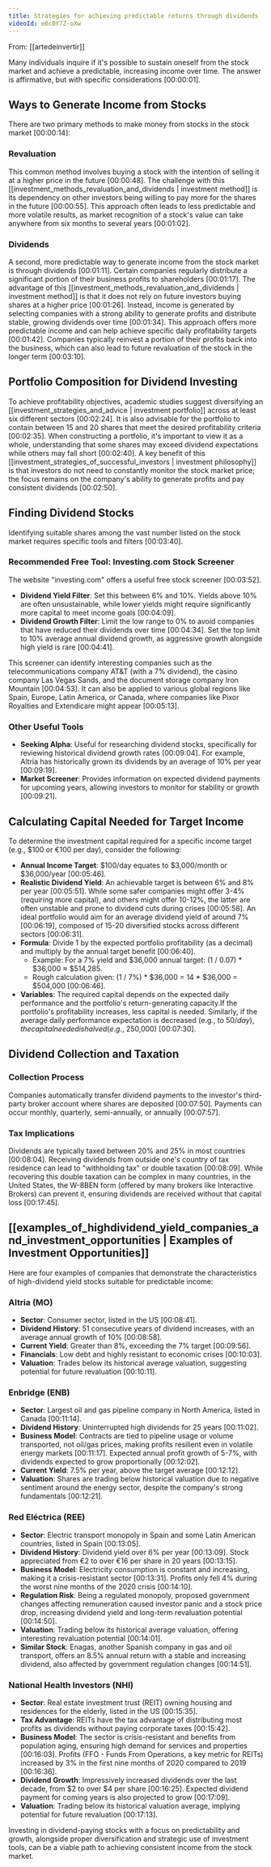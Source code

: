 ```yaml
---
title: Strategies for achieving predictable returns through dividends
videoId: e0c0Y7Z-oXw
---
```


From: [[artedeinvertir]] <br/> 

Many individuals inquire if it's possible to sustain oneself from the stock market and achieve a predictable, increasing income over time. The answer is affirmative, but with specific considerations <a class="yt-timestamp" data-t="00:00:01">[00:00:01]</a>.

## Ways to Generate Income from Stocks

There are two primary methods to make money from stocks in the stock market <a class="yt-timestamp" data-t="00:00:14">[00:00:14]</a>:

### Revaluation
This common method involves buying a stock with the intention of selling it at a higher price in the future <a class="yt-timestamp" data-t="00:00:48">[00:00:48]</a>. The challenge with this [[investment_methods_revaluation_and_dividends | investment method]] is its dependency on other investors being willing to pay more for the shares in the future <a class="yt-timestamp" data-t="00:00:55">[00:00:55]</a>. This approach often leads to less predictable and more volatile results, as market recognition of a stock's value can take anywhere from six months to several years <a class="yt-timestamp" data-t="00:01:02">[00:01:02]</a>.

### Dividends
A second, more predictable way to generate income from the stock market is through dividends <a class="yt-timestamp" data-t="00:01:11">[00:01:11]</a>. Certain companies regularly distribute a significant portion of their business profits to shareholders <a class="yt-timestamp" data-t="00:01:17">[00:01:17]</a>. The advantage of this [[investment_methods_revaluation_and_dividends | investment method]] is that it does not rely on future investors buying shares at a higher price <a class="yt-timestamp" data-t="00:01:26">[00:01:26]</a>. Instead, income is generated by selecting companies with a strong ability to generate profits and distribute stable, growing dividends over time <a class="yt-timestamp" data-t="00:01:34">[00:01:34]</a>. This approach offers more predictable income and can help achieve specific daily profitability targets <a class="yt-timestamp" data-t="00:01:42">[00:01:42]</a>. Companies typically reinvest a portion of their profits back into the business, which can also lead to future revaluation of the stock in the longer term <a class="yt-timestamp" data-t="00:03:10">[00:03:10]</a>.

## Portfolio Composition for Dividend Investing

To achieve profitability objectives, academic studies suggest diversifying an [[investment_strategies_and_advice | investment portfolio]] across at least six different sectors <a class="yt-timestamp" data-t="00:02:24">[00:02:24]</a>. It is also advisable for the portfolio to contain between 15 and 20 shares that meet the desired profitability criteria <a class="yt-timestamp" data-t="00:02:35">[00:02:35]</a>. When constructing a portfolio, it's important to view it as a whole, understanding that some shares may exceed dividend expectations while others may fall short <a class="yt-timestamp" data-t="00:02:40">[00:02:40]</a>. A key benefit of this [[investment_strategies_of_successful_investors | investment philosophy]] is that investors do not need to constantly monitor the stock market price; the focus remains on the company's ability to generate profits and pay consistent dividends <a class="yt-timestamp" data-t="00:02:50">[00:02:50]</a>.

## Finding Dividend Stocks

Identifying suitable shares among the vast number listed on the stock market requires specific tools and filters <a class="yt-timestamp" data-t="00:03:40">[00:03:40]</a>.

### Recommended Free Tool: Investing.com Stock Screener
The website "investing.com" offers a useful free stock screener <a class="yt-timestamp" data-t="00:03:52">[00:03:52]</a>.
*   **Dividend Yield Filter**: Set this between 6% and 10%. Yields above 10% are often unsustainable, while lower yields might require significantly more capital to meet income goals <a class="yt-timestamp" data-t="00:04:09">[00:04:09]</a>.
*   **Dividend Growth Filter**: Limit the low range to 0% to avoid companies that have reduced their dividends over time <a class="yt-timestamp" data-t="00:04:34">[00:04:34]</a>. Set the top limit to 10% average annual dividend growth, as aggressive growth alongside high yield is rare <a class="yt-timestamp" data-t="00:04:41">[00:04:41]</a>.

This screener can identify interesting companies such as the telecommunications company AT&T (with a 7% dividend), the casino company Las Vegas Sands, and the document storage company Iron Mountain <a class="yt-timestamp" data-t="00:04:53">[00:04:53]</a>. It can also be applied to various global regions like Spain, Europe, Latin America, or Canada, where companies like Pixor Royalties and Extendicare might appear <a class="yt-timestamp" data-t="00:05:13">[00:05:13]</a>.

### Other Useful Tools
*   **Seeking Alpha**: Useful for researching dividend stocks, specifically for reviewing historical dividend growth rates <a class="yt-timestamp" data-t="00:09:04">[00:09:04]</a>. For example, Altria has historically grown its dividends by an average of 10% per year <a class="yt-timestamp" data-t="00:09:19">[00:09:19]</a>.
*   **Market Screener**: Provides information on expected dividend payments for upcoming years, allowing investors to monitor for stability or growth <a class="yt-timestamp" data-t="00:09:21">[00:09:21]</a>.

## Calculating Capital Needed for Target Income

To determine the investment capital required for a specific income target (e.g., $100 or €100 per day), consider the following:

*   **Annual Income Target**: $100/day equates to $3,000/month or $36,000/year <a class="yt-timestamp" data-t="00:05:46">[00:05:46]</a>.
*   **Realistic Dividend Yield**: An achievable target is between 6% and 8% per year <a class="yt-timestamp" data-t="00:05:51">[00:05:51]</a>. While some safer companies might offer 3-4% (requiring more capital), and others might offer 10-12%, the latter are often unstable and prone to dividend cuts during crises <a class="yt-timestamp" data-t="00:05:58">[00:05:58]</a>. An ideal portfolio would aim for an average dividend yield of around 7% <a class="yt-timestamp" data-t="00:06:19">[00:06:19]</a>, composed of 15-20 diversified stocks across different sectors <a class="yt-timestamp" data-t="00:06:31">[00:06:31]</a>.
*   **Formula**: Divide 1 by the expected portfolio profitability (as a decimal) and multiply by the annual target benefit <a class="yt-timestamp" data-t="00:06:40">[00:06:40]</a>.
    *   Example: For a 7% yield and $36,000 annual target: (1 / 0.07) * $36,000 ≈ $514,285.
    *   Rough calculation given: (1 / 7%) * $36,000 = 14 * $36,000 = $504,000 <a class="yt-timestamp" data-t="00:06:46">[00:06:46]</a>.
*   **Variables**: The required capital depends on the expected daily performance and the portfolio's return-generating capacity.If the portfolio's profitability increases, less capital is needed. Similarly, if the average daily performance expectation is decreased (e.g., to $50/day), the capital needed is halved (e.g., ~$250,000) <a class="yt-timestamp" data-t="00:07:30">[00:07:30]</a>.

## Dividend Collection and Taxation

### Collection Process
Companies automatically transfer dividend payments to the investor's third-party broker account where shares are deposited <a class="yt-timestamp" data-t="00:07:50">[00:07:50]</a>. Payments can occur monthly, quarterly, semi-annually, or annually <a class="yt-timestamp" data-t="00:07:57">[00:07:57]</a>.

### Tax Implications
Dividends are typically taxed between 20% and 25% in most countries <a class="yt-timestamp" data-t="00:08:04">[00:08:04]</a>. Receiving dividends from outside one's country of tax residence can lead to "withholding tax" or double taxation <a class="yt-timestamp" data-t="00:08:09">[00:08:09]</a>. While recovering this double taxation can be complex in many countries, in the United States, the W-8BEN form (offered by many brokers like Interactive Brokers) can prevent it, ensuring dividends are received without that capital loss <a class="yt-timestamp" data-t="00:17:45">[00:17:45]</a>.

## [[examples_of_highdividend_yield_companies_and_investment_opportunities | Examples of Investment Opportunities]]

Here are four examples of companies that demonstrate the characteristics of high-dividend yield stocks suitable for predictable income:

### Altria (MO)
*   **Sector**: Consumer sector, listed in the US <a class="yt-timestamp" data-t="00:08:41">[00:08:41]</a>.
*   **Dividend History**: 51 consecutive years of dividend increases, with an average annual growth of 10% <a class="yt-timestamp" data-t="00:08:58">[00:08:58]</a>.
*   **Current Yield**: Greater than 8%, exceeding the 7% target <a class="yt-timestamp" data-t="00:09:56">[00:09:56]</a>.
*   **Financials**: Low debt and highly resistant to economic crises <a class="yt-timestamp" data-t="00:10:03">[00:10:03]</a>.
*   **Valuation**: Trades below its historical average valuation, suggesting potential for future revaluation <a class="yt-timestamp" data-t="00:10:11">[00:10:11]</a>.

### Enbridge (ENB)
*   **Sector**: Largest oil and gas pipeline company in North America, listed in Canada <a class="yt-timestamp" data-t="00:11:14">[00:11:14]</a>.
*   **Dividend History**: Uninterrupted high dividends for 25 years <a class="yt-timestamp" data-t="00:11:02">[00:11:02]</a>.
*   **Business Model**: Contracts are tied to pipeline usage or volume transported, not oil/gas prices, making profits resilient even in volatile energy markets <a class="yt-timestamp" data-t="00:11:17">[00:11:17]</a>. Expected annual profit growth of 5-7%, with dividends expected to grow proportionally <a class="yt-timestamp" data-t="00:12:02">[00:12:02]</a>.
*   **Current Yield**: 7.5% per year, above the target average <a class="yt-timestamp" data-t="00:12:12">[00:12:12]</a>.
*   **Valuation**: Shares are trading below historical valuation due to negative sentiment around the energy sector, despite the company's strong fundamentals <a class="yt-timestamp" data-t="00:12:21">[00:12:21]</a>.

### Red Eléctrica (REE)
*   **Sector**: Electric transport monopoly in Spain and some Latin American countries, listed in Spain <a class="yt-timestamp" data-t="00:13:05">[00:13:05]</a>.
*   **Dividend History**: Dividend yield over 6% per year <a class="yt-timestamp" data-t="00:13:09">[00:13:09]</a>. Stock appreciated from €2 to over €16 per share in 20 years <a class="yt-timestamp" data-t="00:13:15">[00:13:15]</a>.
*   **Business Model**: Electricity consumption is constant and increasing, making it a crisis-resistant sector <a class="yt-timestamp" data-t="00:13:31">[00:13:31]</a>. Profits only fell 4% during the worst nine months of the 2020 crisis <a class="yt-timestamp" data-t="00:14:10">[00:14:10]</a>.
*   **Regulation Risk**: Being a regulated monopoly, proposed government changes affecting remuneration caused investor panic and a stock price drop, increasing dividend yield and long-term revaluation potential <a class="yt-timestamp" data-t="00:14:50">[00:14:50]</a>.
*   **Valuation**: Trading below its historical average valuation, offering interesting revaluation potential <a class="yt-timestamp" data-t="00:14:01">[00:14:01]</a>.
*   **Similar Stock**: Enagas, another Spanish company in gas and oil transport, offers an 8.5% annual return with a stable and increasing dividend, also affected by government regulation changes <a class="yt-timestamp" data-t="00:14:51">[00:14:51]</a>.

### National Health Investors (NHI)
*   **Sector**: Real estate investment trust (REIT) owning housing and residences for the elderly, listed in the US <a class="yt-timestamp" data-t="00:15:35">[00:15:35]</a>.
*   **Tax Advantage**: REITs have the tax advantage of distributing most profits as dividends without paying corporate taxes <a class="yt-timestamp" data-t="00:15:42">[00:15:42]</a>.
*   **Business Model**: The sector is crisis-resistant and benefits from population aging, ensuring high demand for services and properties <a class="yt-timestamp" data-t="00:16:03">[00:16:03]</a>. Profits (FFO - Funds From Operations, a key metric for REITs) increased by 3% in the first nine months of 2020 compared to 2019 <a class="yt-timestamp" data-t="00:16:36">[00:16:36]</a>.
*   **Dividend Growth**: Impressively increased dividends over the last decade, from $2 to over $4 per share <a class="yt-timestamp" data-t="00:16:25">[00:16:25]</a>. Expected dividend payment for coming years is also projected to grow <a class="yt-timestamp" data-t="00:17:09">[00:17:09]</a>.
*   **Valuation**: Trading below its historical valuation average, implying potential for future revaluation <a class="yt-timestamp" data-t="00:17:13">[00:17:13]</a>.

Investing in dividend-paying stocks with a focus on predictability and growth, alongside proper diversification and strategic use of investment tools, can be a viable path to achieving consistent income from the stock market.